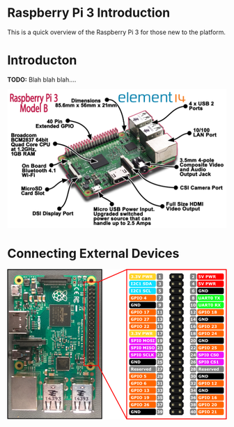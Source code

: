 # Raspberry Pi 3 Introduction

This is a quick overview of the Raspberry Pi 3 for those new to the platform.

Introducton
===========

__TODO:__ Blah blah blah....

![The Raspberry Pi 3 Overview](images/pioverview.png)

Connecting External Devices
===========================

![Raspberry i 3 PinOuts](images/pinout.png)